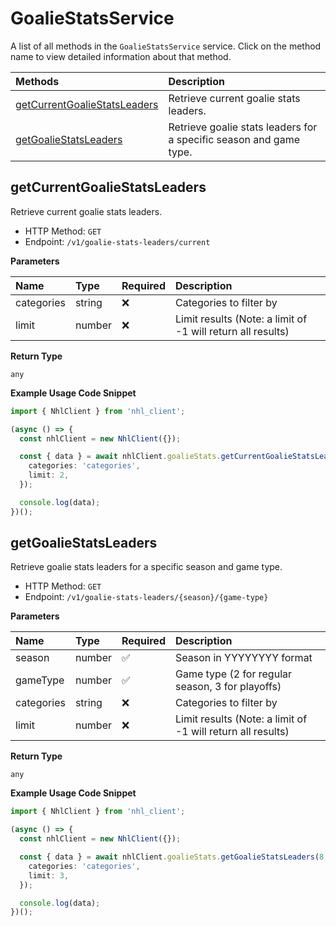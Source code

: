# GoalieStatsService

A list of all methods in the `GoalieStatsService` service. Click on the method name to view detailed information about that method.

| Methods                                                       | Description                                                        |
| :------------------------------------------------------------ | :----------------------------------------------------------------- |
| [getCurrentGoalieStatsLeaders](#getcurrentgoaliestatsleaders) | Retrieve current goalie stats leaders.                             |
| [getGoalieStatsLeaders](#getgoaliestatsleaders)               | Retrieve goalie stats leaders for a specific season and game type. |

## getCurrentGoalieStatsLeaders

Retrieve current goalie stats leaders.

- HTTP Method: `GET`
- Endpoint: `/v1/goalie-stats-leaders/current`

**Parameters**

| Name       | Type   | Required | Description                                                 |
| :--------- | :----- | :------- | :---------------------------------------------------------- |
| categories | string | ❌       | Categories to filter by                                     |
| limit      | number | ❌       | Limit results (Note: a limit of -1 will return all results) |

**Return Type**

`any`

**Example Usage Code Snippet**

```typescript
import { NhlClient } from 'nhl_client';

(async () => {
  const nhlClient = new NhlClient({});

  const { data } = await nhlClient.goalieStats.getCurrentGoalieStatsLeaders({
    categories: 'categories',
    limit: 2,
  });

  console.log(data);
})();
```

## getGoalieStatsLeaders

Retrieve goalie stats leaders for a specific season and game type.

- HTTP Method: `GET`
- Endpoint: `/v1/goalie-stats-leaders/{season}/{game-type}`

**Parameters**

| Name       | Type   | Required | Description                                                 |
| :--------- | :----- | :------- | :---------------------------------------------------------- |
| season     | number | ✅       | Season in YYYYYYYY format                                   |
| gameType   | number | ✅       | Game type (2 for regular season, 3 for playoffs)            |
| categories | string | ❌       | Categories to filter by                                     |
| limit      | number | ❌       | Limit results (Note: a limit of -1 will return all results) |

**Return Type**

`any`

**Example Usage Code Snippet**

```typescript
import { NhlClient } from 'nhl_client';

(async () => {
  const nhlClient = new NhlClient({});

  const { data } = await nhlClient.goalieStats.getGoalieStatsLeaders(8, 1, {
    categories: 'categories',
    limit: 3,
  });

  console.log(data);
})();
```

<!-- This file was generated by liblab | https://liblab.com/ -->
